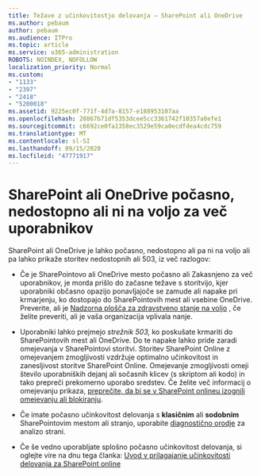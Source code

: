 ```yaml
---
title: Težave z učinkovitostjo delovanja – SharePoint ali OneDrive
ms.author: pebaum
author: pebaum
ms.audience: ITPro
ms.topic: article
ms.service: o365-administration
ROBOTS: NOINDEX, NOFOLLOW
localization_priority: Normal
ms.custom:
- "1133"
- "2397"
- "2418"
- "5200018"
ms.assetid: 9225ec0f-771f-4d7a-8157-e188953107aa
ms.openlocfilehash: 28867b71df5353dcee5cc3361742f10357a0efe1
ms.sourcegitcommit: c6692ce0fa1358ec3529e59ca0ecdfdea4cdc759
ms.translationtype: MT
ms.contentlocale: sl-SI
ms.lasthandoff: 09/15/2020
ms.locfileid: "47771917"
---
```

# <a name="sharepoint-or-onedrive-slow-inaccessible-or-unavailable-for-multiple-users"></a>SharePoint ali OneDrive počasno, nedostopno ali ni na voljo za več uporabnikov

SharePoint ali OneDrive je lahko počasno, nedostopno ali pa ni na voljo ali pa lahko prikaže storitev nedostopnih ali 503, iz več razlogov:
  
- Če je SharePointovo ali OneDrive mesto počasno ali Zakasnjeno za več uporabnikov, je morda prišlo do začasne težave s storitvijo, kjer uporabniki občasno opazijo ponavljajoče se zamude ali napake pri krmarjenju, ko dostopajo do SharePointovih mest ali vsebine OneDrive. Preverite, ali je [Nadzorna plošča za zdravstveno stanje na voljo](https://admin.microsoft.com/AdminPortal/Home#/servicehealth) , če želite preveriti, ali je vaša organizacija vplivala nanje.
  
- Uporabniki lahko prejmejo *strežnik 503,* ko poskušate krmariti do SharePointovih mest ali OneDrive. Do te napake lahko pride zaradi omejevanja v SharePointovi storitvi. Storitev SharePoint Online z omejevanjem zmogljivosti vzdržuje optimalno učinkovitost in zanesljivost storitve SharePoint Online. Omejevanje zmogljivosti omeji število uporabniških dejanj ali sočasnih klicev (s skriptom ali kodo) in tako prepreči prekomerno uporabo sredstev. Če želite več informacij o omejevanju prikaza, [preprečite, da bi se v SharePoint onlineu izognili omejevanju ali blokiranju](https://docs.microsoft.com/sharepoint/dev/general-development/how-to-avoid-getting-throttled-or-blocked-in-sharepoint-online).

- Če imate počasno učinkovitost delovanja s **klasičnim** ali **sodobnim** SharePointovim mestom ali stranjo, uporabite [diagnostično orodje](https://aka.ms/perftool) za analizo strani.
  
- Če še vedno uporabljate splošno počasno učinkovitost delovanja, si oglejte vire na dnu tega članka: [Uvod v prilagajanje učinkovitosti delovanja za SharePoint online](https://go.microsoft.com/fwlink/?linkid=2024334)
  